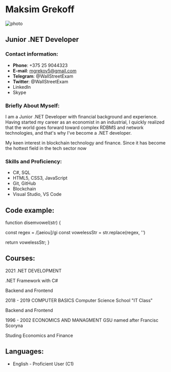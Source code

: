 # Maksim Grekoff
![photo](/Assets/photo3.jpg)
## Junior .NET Developer 

### Contact information:

* __Phone__: +375 25 9044323
* __E-mail__: mgrekov5@gmail.com
* __Telegram__: @WallStreetExam
* __Twitter__: @WallStreetExam
* LinkedIn
* Skype

### Briefly About Myself:

I am a Junior .NET Developer with financial background and experience. Having started my career as an economist in an industrial, I quickly realized that the world goes forward toward complex RDBMS and network technologies, and that's why I've become a .NET developer.

My keen interest in blockchain technology and finance. Since it has become the hottest field in the tech sector now


### Skills and Proficiency:

* C#, SQL
* HTML5, CSS3, JavaScript
* Git, GitHub
* Blockchain
* Visual Studio, VS Code

## Code example:

function disemvowel(str) {
  
  const regex = /[aeiou]/gi
  const vowelessStr = str.replace(regex, '')
  
  return vowelessStr;
}

## Courses:

2021
.NET DEVELOPMENT

.NET Framework with C#

Backend and Frontend

2018 - 2019
COMPUTER BASICS
Computer Science School "IT Class"

Backend and Frontend

1996 - 2002
ECONOMICS AND MANAGMENT
GSU named after Francisc Scoryna

Studing Economics and Finance

## Languages:

* English - Proficient User (C1)